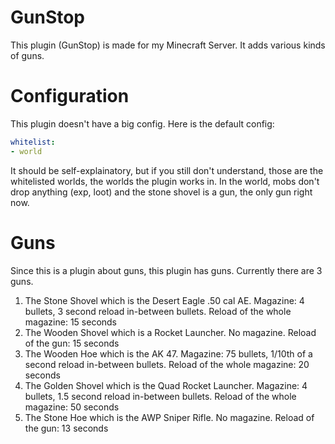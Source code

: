 # GunStop
This plugin (GunStop) is made for my Minecraft Server. It adds various kinds of guns.

# Configuration
This plugin doesn't have a big config. Here is the default config:
```yml
whitelist:
- world
```
It should be self-explainatory, but if you still don't understand, those are the whitelisted worlds, the worlds the plugin works in. In the world, mobs don't drop anything (exp, loot) and the stone shovel is a gun, the only gun right now.

# Guns
Since this is a plugin about guns, this plugin has guns. Currently there are 3 guns. 
1. The Stone Shovel which is the Desert Eagle .50 cal AE. Magazine: 4 bullets, 3 second reload in-between bullets. Reload of the whole magazine: 15 seconds
2. The Wooden Shovel which is a Rocket Launcher. No magazine. Reload of the gun: 15 seconds
3. The Wooden Hoe which is the AK 47. Magazine: 75 bullets, 1/10th of a second reload in-between bullets. Reload of the whole magazine: 20 seconds
4. The Golden Shovel which is the Quad Rocket Launcher. Magazine: 4 bullets, 1.5 second reload in-between bullets. Reload of the whole magazine: 50 seconds
5. The Stone Hoe which is the AWP Sniper Rifle. No magazine. Reload of the gun: 13 seconds
